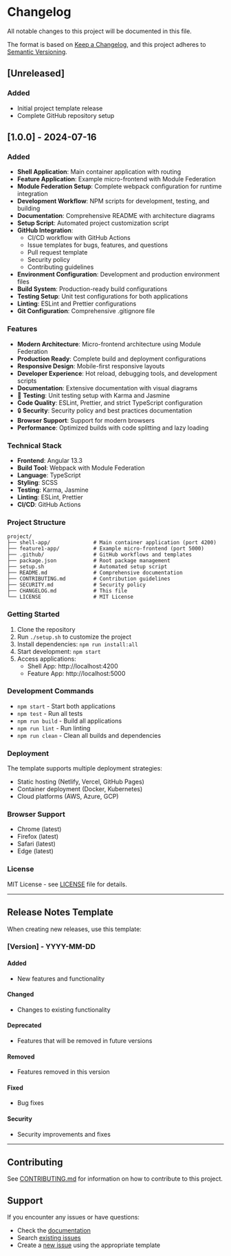 # Changelog

All notable changes to this project will be documented in this file.

The format is based on [Keep a Changelog](https://keepachangelog.com/en/1.0.0/),
and this project adheres to [Semantic Versioning](https://semver.org/spec/v2.0.0.html).

## [Unreleased]

### Added

- Initial project template release
- Complete GitHub repository setup

## [1.0.0] - 2024-07-16

### Added

- **Shell Application**: Main container application with routing
- **Feature Application**: Example micro-frontend with Module Federation
- **Module Federation Setup**: Complete webpack configuration for runtime integration
- **Development Workflow**: NPM scripts for development, testing, and building
- **Documentation**: Comprehensive README with architecture diagrams
- **Setup Script**: Automated project customization script
- **GitHub Integration**:
  - CI/CD workflow with GitHub Actions
  - Issue templates for bugs, features, and questions
  - Pull request template
  - Security policy
  - Contributing guidelines
- **Environment Configuration**: Development and production environment files
- **Build System**: Production-ready build configurations
- **Testing Setup**: Unit test configurations for both applications
- **Linting**: ESLint and Prettier configurations
- **Git Configuration**: Comprehensive .gitignore file

### Features

-  **Modern Architecture**: Micro-frontend architecture using Module Federation
-  **Production Ready**: Complete build and deployment configurations
-  **Responsive Design**: Mobile-first responsive layouts
-  **Developer Experience**: Hot reload, debugging tools, and development scripts
-  **Documentation**: Extensive documentation with visual diagrams
- 🧪 **Testing**: Unit testing setup with Karma and Jasmine
-  **Code Quality**: ESLint, Prettier, and strict TypeScript configuration
- 🔒 **Security**: Security policy and best practices documentation
-  **Browser Support**: Support for modern browsers
-  **Performance**: Optimized builds with code splitting and lazy loading

### Technical Stack

- **Frontend**: Angular 13.3
- **Build Tool**: Webpack with Module Federation
- **Language**: TypeScript
- **Styling**: SCSS
- **Testing**: Karma, Jasmine
- **Linting**: ESLint, Prettier
- **CI/CD**: GitHub Actions

### Project Structure

```
project/
├── shell-app/              # Main container application (port 4200)
├── feature1-app/           # Example micro-frontend (port 5000)
├── .github/                # GitHub workflows and templates
├── package.json            # Root package management
├── setup.sh                # Automated setup script
├── README.md               # Comprehensive documentation
├── CONTRIBUTING.md         # Contribution guidelines
├── SECURITY.md             # Security policy
├── CHANGELOG.md            # This file
└── LICENSE                 # MIT License
```

### Getting Started

1. Clone the repository
2. Run `./setup.sh` to customize the project
3. Install dependencies: `npm run install:all`
4. Start development: `npm start`
5. Access applications:
   - Shell App: http://localhost:4200
   - Feature App: http://localhost:5000

### Development Commands

- `npm start` - Start both applications
- `npm test` - Run all tests
- `npm run build` - Build all applications
- `npm run lint` - Run linting
- `npm run clean` - Clean all builds and dependencies

### Deployment

The template supports multiple deployment strategies:

- Static hosting (Netlify, Vercel, GitHub Pages)
- Container deployment (Docker, Kubernetes)
- Cloud platforms (AWS, Azure, GCP)

### Browser Support

- Chrome (latest)
- Firefox (latest)
- Safari (latest)
- Edge (latest)

### License

MIT License - see [LICENSE](LICENSE) file for details.

---

## Release Notes Template

When creating new releases, use this template:

### [Version] - YYYY-MM-DD

#### Added

- New features and functionality

#### Changed

- Changes to existing functionality

#### Deprecated

- Features that will be removed in future versions

#### Removed

- Features removed in this version

#### Fixed

- Bug fixes

#### Security

- Security improvements and fixes

---

## Contributing

See [CONTRIBUTING.md](CONTRIBUTING.md) for information on how to contribute to this project.

## Support

If you encounter any issues or have questions:

- Check the [documentation](README.md)
- Search [existing issues](../../issues)
- Create a [new issue](../../issues/new) using the appropriate template
